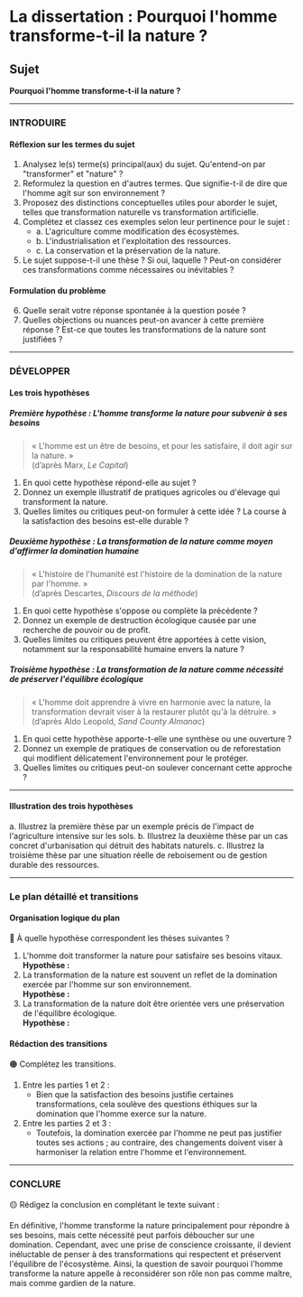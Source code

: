 # La dissertation : Pourquoi l'homme transforme-t-il la nature ?

## Sujet
**Pourquoi l'homme transforme-t-il la nature ?**

---

### INTRODUIRE

#### Réflexion sur les termes du sujet

1. Analysez le(s) terme(s) principal(aux) du sujet. Qu'entend-on par "transformer" et "nature" ?
2. Reformulez la question en d'autres termes. Que signifie-t-il de dire que l'homme agit sur son environnement ?
3. Proposez des distinctions conceptuelles utiles pour aborder le sujet, telles que transformation naturelle vs transformation artificielle.
4. Complétez et classez ces exemples selon leur pertinence pour le sujet :
   - a. L'agriculture comme modification des écosystèmes.  
   - b. L'industrialisation et l'exploitation des ressources.  
   - c. La conservation et la préservation de la nature.  
5. Le sujet suppose-t-il une thèse ? Si oui, laquelle ? Peut-on considérer ces transformations comme nécessaires ou inévitables ?

#### Formulation du problème

6. Quelle serait votre réponse spontanée à la question posée ? 
7. Quelles objections ou nuances peut-on avancer à cette première réponse ? Est-ce que toutes les transformations de la nature sont justifiées ?

---

### DÉVELOPPER

#### Les trois hypothèses

##### Première hypothèse : L'homme transforme la nature pour subvenir à ses besoins

> « L'homme est un être de besoins, et pour les satisfaire, il doit agir sur la nature. »  
> (d’après Marx, *Le Capital*)

1. En quoi cette hypothèse répond-elle au sujet ? 
2. Donnez un exemple illustratif de pratiques agricoles ou d'élevage qui transforment la nature.
3. Quelles limites ou critiques peut-on formuler à cette idée ? La course à la satisfaction des besoins est-elle durable ?

##### Deuxième hypothèse : La transformation de la nature comme moyen d'affirmer la domination humaine

> « L'histoire de l'humanité est l'histoire de la domination de la nature par l'homme. »  
> (d’après Descartes, *Discours de la méthode*)

1. En quoi cette hypothèse s'oppose ou complète la précédente ? 
2. Donnez un exemple de destruction écologique causée par une recherche de pouvoir ou de profit.
3. Quelles limites ou critiques peuvent être apportées à cette vision, notamment sur la responsabilité humaine envers la nature ?

##### Troisième hypothèse : La transformation de la nature comme nécessité de préserver l'équilibre écologique

> « L'homme doit apprendre à vivre en harmonie avec la nature, la transformation devrait viser à la restaurer plutôt qu'à la détruire. »  
> (d’après Aldo Leopold, *Sand County Almanac*)

1. En quoi cette hypothèse apporte-t-elle une synthèse ou une ouverture ?
2. Donnez un exemple de pratiques de conservation ou de reforestation qui modifient délicatement l'environnement pour le protéger.
3. Quelles limites ou critiques peut-on soulever concernant cette approche ?

---

#### Illustration des trois hypothèses

a. Illustrez la première thèse par un exemple précis de l'impact de l'agriculture intensive sur les sols.
b. Illustrez la deuxième thèse par un cas concret d'urbanisation qui détruit des habitats naturels.
c. Illustrez la troisième thèse par une situation réelle de reboisement ou de gestion durable des ressources.

---

### Le plan détaillé et transitions

#### Organisation logique du plan

🔴 À quelle hypothèse correspondent les thèses suivantes ?

1. L'homme doit transformer la nature pour satisfaire ses besoins vitaux.  
   **Hypothèse :** 
2. La transformation de la nature est souvent un reflet de la domination exercée par l'homme sur son environnement.  
   **Hypothèse :** 
3. La transformation de la nature doit être orientée vers une préservation de l'équilibre écologique.  
   **Hypothèse :** 

#### Rédaction des transitions

🟠 Complétez les transitions.

1. Entre les parties 1 et 2 :  
   - Bien que la satisfaction des besoins justifie certaines transformations, cela soulève des questions éthiques sur la domination que l'homme exerce sur la nature.
2. Entre les parties 2 et 3 :  
   - Toutefois, la domination exercée par l'homme ne peut pas justifier toutes ses actions ; au contraire, des changements doivent viser à harmoniser la relation entre l'homme et l'environnement.

---

### CONCLURE

🟡 Rédigez la conclusion en complétant le texte suivant :

En définitive, l'homme transforme la nature principalement pour répondre à ses besoins, mais cette nécessité peut parfois déboucher sur une domination. Cependant, avec une prise de conscience croissante, il devient inéluctable de penser à des transformations qui respectent et préservent l'équilibre de l'écosystème. Ainsi, la question de savoir pourquoi l'homme transforme la nature appelle à reconsidérer son rôle non pas comme maître, mais comme gardien de la nature.
